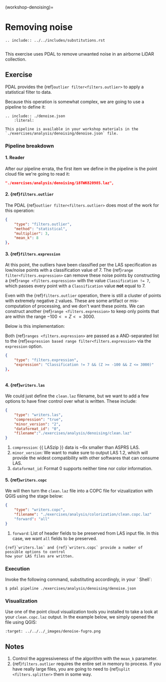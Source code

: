 (workshop-denoising)=

# Removing noise

```{eval-rst}
.. include:: ../../includes/substitutions.rst
```

```{index} Denoising, outliers
```

This exercise uses PDAL to remove unwanted noise in an airborne LiDAR
collection.

## Exercise

PDAL provides the {ref}`outlier filter<filters.outlier>` to apply a statistical
filter to data.

Because this operation is somewhat complex, we are going to use a pipeline to
define it:

```{eval-rst}
.. include:: ./denoise.json
    :literal:
```

```{note}
This pipeline is available in your workshop materials in the
`./exercises/analysis/denoising/denoise.json` file.
```

### Pipeline breakdown

#### 1. Reader

After our pipeline errata, the first item we define in the pipeline is the
point cloud file we're going to read it:

```json
"./exercises/analysis/denoising/18TWK820985.laz",
```

#### 2. {ref}`filters.outlier`

The PDAL {ref}`outlier filter<filters.outlier>` does most of the work for this
operation:

```json
{
    "type": "filters.outlier",
    "method": "statistical",
    "multiplier": 3,
    "mean_k": 8
},
```

#### 3. {ref}`filters.expression`

At this point, the outliers have been classified per the LAS specification as
low/noise points with a classification value of 7. The {ref}`range
filter<filters.expression>` can remove these noise points by constructing a
{ref}`range <filters.expression>` with the value `Classification != 7`, which passes
every point with a `Classification` value **not** equal to 7.

Even with the {ref}`filters.outlier` operation, there is still a cluster of
points with extremely negative `Z` values. These are some artifact or
mis-computation of processing, and we don't want these points. We can construct
another {ref}`range <filters.expression>` to keep only points that are within the range
$-100 <= Z <= 3000$.

Below is this implementation:

Both {ref}`ranges <filters.expression>` are passed as a AND-separated list to the
{ref}`expression based range filter<filters.expression>` via the `expression` option.

```json
{
    "type": "filters.expression",
    "expression": "Classification != 7 && (Z >= -100 && Z <= 3000)"
},
```

```{index} range filter, classifications
```

#### 4. {ref}`writers.las`

We could just define the `clean.laz` filename, but we want to
add a few options to have finer control over what is written. These include:

```json
{
    "type": "writers.las",
    "compression": "true",
    "minor_version": "2",
    "dataformat_id": "0",
    "filename":"./exercises/analysis/denoising/clean.laz"
}
```

1. `compression`: {{ LASzip }} data is ~6x smaller than ASPRS LAS.
2. `minor_version`: We want to make sure to output LAS 1.2, which will
   provide the widest compatibility with other softwares that can
   consume LAS.
3. `dataformat_id`: Format 0 supports neither time nor color information.

#### 5. {ref}`writers.copc`

We will then turn the `clean.laz` file into a COPC file for vizualization with QGIS
using the stage below:

```json
{
    "type": "writers.copc",
    "filename": "./exercises/analysis/colorization/clean.copc.laz"
    "forward": "all"
}
```

1. `forward`: List of header fields to be preserved from LAS input file. In this case, we want `all`
   fields to be preserved.

```{note}
{ref}`writers.las` and {ref}`writers.copc` provide a number of possible options to control
how your LAS files are written.
```

### Execution

Invoke the following command, substituting accordingly, in your \` Shell\`:

```console
$ pdal pipeline ./exercises/analysis/denoising/denoise.json
```

### Visualization

Use one of the point cloud visualization tools you installed to take a look at
your `clean.copc.laz` output. In the example below, we simply
opened the file using QGIS:

```{image} ../../images/denoise-fugro.png
:target: ../../../_images/denoise-fugro.png
```

## Notes

1. Control the aggressiveness of the algorithm with the `mean_k` parameter.
2. {ref}`filters.outlier` requires the entire set in memory to
   process. If you have really large files, you are going to need to
   {ref}`split <filters.splitter>` them in some way.
